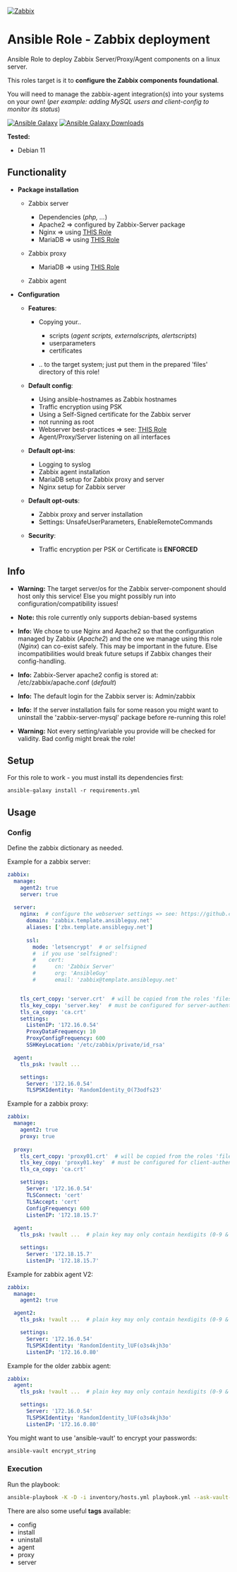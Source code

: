 [![Zabbix](https://assets.zabbix.com/img/logo/zabbix_logo_313x82.png)](https://www.zabbix.com)

# Ansible Role - Zabbix deployment
Ansible Role to deploy Zabbix Server/Proxy/Agent components on a linux server.

This roles target is it to **configure the Zabbix components foundational**.

You will need to manage the zabbix-agent integration(s) into your systems on your own! (_per example: adding MySQL users and client-config to monitor its status_)

[![Ansible Galaxy](https://img.shields.io/ansible/role/57185)](https://galaxy.ansible.com/ansibleguy/sw_zabbix)
[![Ansible Galaxy Downloads](https://img.shields.io/badge/dynamic/json?color=blueviolet&label=Galaxy%20Downloads&query=%24.download_count&url=https%3A%2F%2Fgalaxy.ansible.com%2Fapi%2Fv1%2Froles%2F57185%2F%3Fformat%3Djson)](https://galaxy.ansible.com/ansibleguy/sw_zabbix)

**Tested:**
* Debian 11


## Functionality

* **Package installation**
  * Zabbix server
    * Dependencies (_php, ..._)
    * Apache2 => configured by Zabbix-Server package
    * Nginx => using [THIS Role](https://github.com/ansibleguy/infra_nginx)
    * MariaDB => using [THIS Role](https://github.com/ansibleguy/infra_mariadb)

  * Zabbix proxy
    * MariaDB => using [THIS Role](https://github.com/ansibleguy/infra_mariadb)

  * Zabbix agent


* **Configuration**
  * **Features**:
    * Copying your..
      * scripts (_agent scripts, externalscripts, alertscripts_)
      * userparameters
      * certificates

    * .. to the target system; just put them in the prepared 'files' directory of this role!
  * **Default config**:
    * Using ansible-hostnames as Zabbix hostnames
    * Traffic encryption using PSK
    * Using a Self-Signed certificate for the Zabbix server
    * not running as root
    * Webserver best-practices => see: [THIS Role](https://github.com/ansibleguy/infra_nginx)
    * Agent/Proxy/Server listening on all interfaces

  * **Default opt-ins**:
    * Logging to syslog
    * Zabbix agent installation
    * MariaDB setup for Zabbix proxy and server
    * Nginx setup for Zabbix server

  * **Default opt-outs**:
    * Zabbix proxy and server installation
    * Settings: UnsafeUserParameters, EnableRemoteCommands

  * **Security**:
    * Traffic encryption per PSK or Certificate is **ENFORCED**

## Info

* **Warning:** The target server/os for the Zabbix server-component should host only this service! Else you might possibly run into configuration/compatibility issues!


* **Note:** this role currently only supports debian-based systems


* **Info:** We chose to use Nginx and Apache2 so that the configuration managed by Zabbix (_Apache2_) and the one we manage using this role (_Nginx_) can co-exist safely.
This may be important in the future.
Else incompatibilities would break future setups if Zabbix changes their config-handling.


* **Info:** Zabbix-Server apache2 config is stored at: /etc/zabbix/apache.conf (_default_)


* **Info:** The default login for the Zabbix server is: Admin/zabbix


* **Info:** If the server installation fails for some reason you might want to uninstall the 'zabbix-server-mysql' package before re-running this role!


* **Warning:** Not every setting/variable you provide will be checked for validity. Bad config might break the role!

## Setup
For this role to work - you must install its dependencies first:

```
ansible-galaxy install -r requirements.yml
```

## Usage

### Config

Define the zabbix dictionary as needed.

Example for a zabbix server:
```yaml
zabbix:
  manage:
    agent2: true
    server: true
 
  server:
    nginx:  # configure the webserver settings => see: https://github.com/ansibleguy/infra_nginx
      domain: 'zabbix.template.ansibleguy.net'
      aliases: ['zbx.template.ansibleguy.net']
 
      ssl:
        mode: 'letsencrypt'  # or selfsigned
        #  if you use 'selfsigned':
        #    cert:
        #      cn: 'Zabbix Server'
        #      org: 'AnsibleGuy'
        #      email: 'zabbix@template.ansibleguy.net'


    tls_cert_copy: 'server.crt'  # will be copied from the roles 'files/certs' directory to the target system
    tls_key_copy: 'server.key'  # must be configured for server-authentication
    tls_ca_copy: 'ca.crt'
    settings:
      ListenIP: '172.16.0.54'
      ProxyDataFrequency: 10
      ProxyConfigFrequency: 600
      SSHKeyLocation: '/etc/zabbix/private/id_rsa'

  agent:
    tls_psk: !vault ...

    settings:
      Server: '172.16.0.54'
      TLSPSKIdentity: 'RandomIdentity_O(73odfs23'
```

Example for a zabbix proxy:
```yaml
zabbix:
  manage:
    agent2: true
    proxy: true
 
  proxy:
    tls_cert_copy: 'proxy01.crt'  # will be copied from the roles 'files/certs' directory to the target system
    tls_key_copy: 'proxy01.key'  # must be configured for client-authentication
    tls_ca_copy: 'ca.crt'

    settings:
      Server: '172.16.0.54'
      TLSConnect: 'cert'
      TLSAccept: 'cert'
      ConfigFrequency: 600
      ListenIP: '172.18.15.7'
 
  agent:
    tls_psk: !vault ...  # plain key may only contain hexdigits (0-9 & a-f)

    settings:
      Server: '172.18.15.7'
      ListenIP: '172.18.15.7'
```

Example for zabbix agent V2:
```yaml
zabbix:
  manage:
    agent2: true

  agent2:
    tls_psk: !vault ...  # plain key may only contain hexdigits (0-9 & a-f)

    settings:
      Server: '172.16.0.54'
      TLSPSKIdentity: 'RandomIdentity_lUF(o3s4kjh3o'
      ListenIP: '172.16.0.80'
```

Example for the older zabbix agent:
```yaml
zabbix:
  agent:
    tls_psk: !vault ...  # plain key may only contain hexdigits (0-9 & a-f)

    settings:
      Server: '172.16.0.54'
      TLSPSKIdentity: 'RandomIdentity_lUF(o3s4kjh3o'
      ListenIP: '172.16.0.80'
```

You might want to use 'ansible-vault' to encrypt your passwords:
```bash
ansible-vault encrypt_string
```

### Execution

Run the playbook:
```bash
ansible-playbook -K -D -i inventory/hosts.yml playbook.yml --ask-vault-pass
```

There are also some useful **tags** available:
* config
* install
* uninstall
* agent
* proxy
* server
